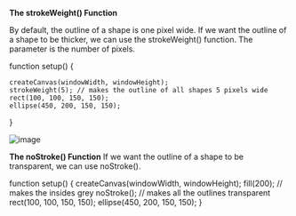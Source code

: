 **The strokeWeight() Function**

By default, the outline of a shape is one pixel wide. If we want the outline of a shape to be thicker, we can use the strokeWeight() function. The parameter is the number of pixels.

function setup() {

    createCanvas(windowWidth, windowHeight);
    strokeWeight(5); // makes the outline of all shapes 5 pixels wide
    rect(100, 100, 150, 150);
    ellipse(450, 200, 150, 150);
}

![image](https://github.com/Sshiril/Javascript/assets/113382540/c91efdd6-2e5a-49ca-9d04-2e9ff7d80a70)

**The noStroke() Function**
If we want the outline of a shape to be transparent, we can use noStroke().

function setup() {
  createCanvas(windowWidth, windowHeight);
  fill(200); // makes the insides grey
  noStroke(); // makes all the outlines transparent
  rect(100, 100, 150, 150);
  ellipse(450, 200, 150, 150);
}
